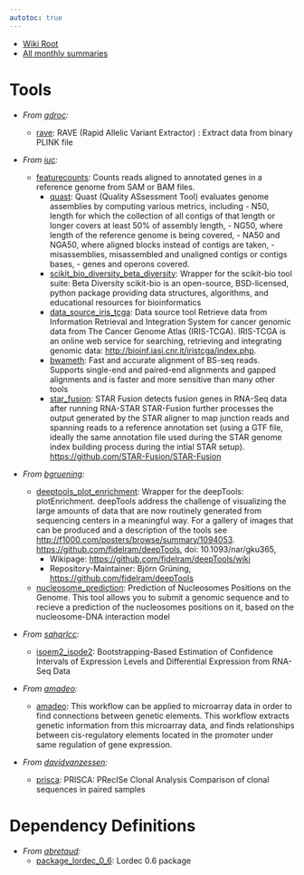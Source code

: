 ```yaml
---
autotoc: true
---
```

* [Wiki Root](/src/toolshed/index.md)
* [All monthly summaries](/src/toolshed/contributions/index.md)

# Tools

* *From [gdroc](https://toolshed.g2.bx.psu.edu/view/gdroc):*
  * [rave](https://toolshed.g2.bx.psu.edu/view/gdroc/rave):  RAVE (Rapid Allelic Variant Extractor) : Extract data from binary PLINK file

* *From [iuc](https://toolshed.g2.bx.psu.edu/view/iuc):*
  * [featurecounts](https://toolshed.g2.bx.psu.edu/view/iuc/featurecounts): Counts reads aligned to annotated genes in a reference genome from SAM or BAM files.
    * [quast](https://toolshed.g2.bx.psu.edu/view/iuc/quast): Quast (Quality ASsessment Tool) evaluates genome assemblies by computing various metrics, including - N50, length for which the collection of all contigs of that length or longer covers at least 50% of assembly length, - NG50, where length of the reference genome is being covered, - NA50 and NGA50, where aligned blocks instead of contigs are taken, - misassemblies, misassembled and unaligned contigs or contigs bases, - genes and operons covered.
    * [scikit_bio_diversity_beta_diversity](https://toolshed.g2.bx.psu.edu/view/iuc/scikit_bio_diversity_beta_diversity): Wrapper for the scikit-bio tool suite: Beta Diversity scikit-bio is an open-source, BSD-licensed, python package providing data structures, algorithms, and educational resources for bioinformatics
    * [data_source_iris_tcga](https://toolshed.g2.bx.psu.edu/view/iuc/data_source_iris_tcga): Data source tool Retrieve data from Information Retrieval and Integration System for cancer genomic data from The Cancer Genome Atlas (IRIS-TCGA). IRIS-TCGA is an online web service for searching, retrieving and integrating genomic data: http://bioinf.iasi.cnr.it/iristcga/index.php.
    * [bwameth](https://toolshed.g2.bx.psu.edu/view/iuc/bwameth): Fast and accurate alignment of BS-seq reads. Supports single-end and paired-end alignments and gapped alignments and is faster and more sensitive than many other tools
    * [star_fusion](https://toolshed.g2.bx.psu.edu/view/iuc/star_fusion): STAR Fusion detects fusion genes in RNA-Seq data after running RNA-STAR STAR-Fusion further processes the output generated by the STAR aligner to map junction reads and spanning reads to a reference annotation set (using a GTF file, ideally the same annotation file used during the STAR genome index building process during the intial STAR setup). https://github.com/STAR-Fusion/STAR-Fusion

* *From [bgruening](https://toolshed.g2.bx.psu.edu/view/bgruening):*
  * [deeptools_plot_enrichment](https://toolshed.g2.bx.psu.edu/view/bgruening/deeptools_plot_enrichment): Wrapper for the deepTools: plotEnrichment. deepTools address the challenge of visualizing the large amounts of data that are now routinely generated from sequencing centers in a meaningful way. For a gallery of images that can be produced and a description of the tools see http://f1000.com/posters/browse/summary/1094053. https://github.com/fidelram/deepTools, doi: 10.1093/nar/gku365,
    * Wikipage: https://github.com/fidelram/deepTools/wiki
    * Repository-Maintainer: Bj&ouml;rn Gr&uuml;ning, https://github.com/fidelram/deepTools
  * [nucleosome_prediction](https://toolshed.g2.bx.psu.edu/view/bgruening/nucleosome_prediction): Prediction of Nucleosomes Positions on the Genome. This tool allows you to submit a genomic sequence and to recieve a prediction of the nucleosomes positions on it, based on the nucleosome-DNA interaction model

* *From [saharlcc](https://toolshed.g2.bx.psu.edu/view/saharlcc):*
  * [isoem2_isode2](https://toolshed.g2.bx.psu.edu/view/saharlcc/isoem2_isode2):  Bootstrapping-Based Estimation of Confidence Intervals of Expression Levels and Differential Expression from RNA-Seq Data

* *From [amadeo](https://toolshed.g2.bx.psu.edu/view/amadeo):*
  * [amadeo](https://toolshed.g2.bx.psu.edu/view/amadeo/amadeo):  This workflow can be applied to microarray data in order to find connections between genetic elements. This workflow extracts genetic information from this microarray data, and finds relationships between cis-regulatory elements located in the promoter under same regulation of gene expression.

* *From [davidvanzessen](https://toolshed.g2.bx.psu.edu/view/davidvanzessen):*
  * [prisca](https://toolshed.g2.bx.psu.edu/view/davidvanzessen/prisca):  PRISCA: PRecISe Clonal Analysis Comparison of clonal sequences in paired samples

# Dependency Definitions

* *From [abretaud](https://toolshed.g2.bx.psu.edu/view/abretaud):*
  * [package_lordec_0_6](https://toolshed.g2.bx.psu.edu/view/abretaud/package_lordec_0_6):  Lordec 0.6 package
